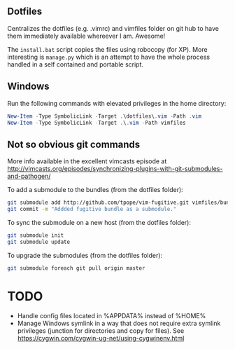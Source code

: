 Dotfiles
--------

Centralizes the dotfiles (e.g. .vimrc) and vimfiles folder on git hub to 
have them immediately available whereever I am. Awesome!

The `install.bat` script copies the files using robocopy (for XP). More 
interesting is `manage.py` which is an attempt to have the whole process
handled in a self contained and portable script.


Windows
-------

Run the following commands with elevated privileges in the home directory:
```powershell
New-Item -Type SymbolicLink -Target .\dotfiles\.vim -Path .vim
New-Item -Type SymbolicLink -Target .\.vim -Path vimfiles
```


Not so obvious git commands
---------------------------

More info available in the excellent vimcasts episode at
http://vimcasts.org/episodes/synchronizing-plugins-with-git-submodules-and-pathogen/


To add a submodule to the bundles (from the dotfiles folder):

```bash
git submodule add http://github.com/tpope/vim-fugitive.git vimfiles/bundle/fugitive
git commit -m "Addded fugitive bundle as a submodule."
```

To sync the submodule on a new host (from the dotfiles folder):

```bash
git submodule init
git submodule update
```

To upgrade the submodules (from the dotfiles folder):

```bash
git submodule foreach git pull origin master
```

TODO
====

- Handle config files located in %APPDATA% instead of %HOME%
- Manage Windows symlink in a way that does not require extra symlink privileges (junction for directories and copy for files). See https://cygwin.com/cygwin-ug-net/using-cygwinenv.html

